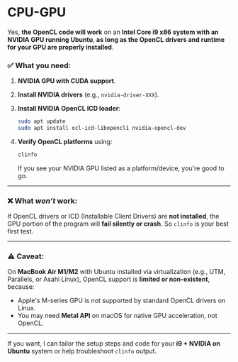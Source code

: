 # CPU-GPU

Yes, **the OpenCL code will work** on an **Intel Core i9 x86 system with an NVIDIA GPU running Ubuntu**, **as long as the OpenCL drivers and runtime for your GPU are properly installed**.

### ✅ What you need:

1. **NVIDIA GPU with CUDA support**.
2. **Install NVIDIA drivers** (e.g., `nvidia-driver-XXX`).
3. **Install NVIDIA OpenCL ICD loader**:

   ```bash
   sudo apt update
   sudo apt install ocl-icd-libopencl1 nvidia-opencl-dev
   ```
4. **Verify OpenCL platforms** using:

   ```bash
   clinfo
   ```

   If you see your NVIDIA GPU listed as a platform/device, you're good to go.

---

### ❌ What *won’t* work:

If OpenCL drivers or ICD (Installable Client Drivers) are **not installed**, the GPU portion of the program will **fail silently or crash**. So `clinfo` is your best first test.

---

### ⚠️ Caveat:

On **MacBook Air M1/M2** with Ubuntu installed via virtualization (e.g., UTM, Parallels, or Asahi Linux), OpenCL support is **limited or non-existent**, because:

* Apple's M-series GPU is not supported by standard OpenCL drivers on Linux.
* You may need **Metal API** on macOS for native GPU acceleration, not OpenCL.

---

If you want, I can tailor the setup steps and code for your **i9 + NVIDIA on Ubuntu** system or help troubleshoot `clinfo` output.
